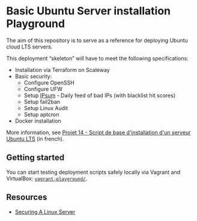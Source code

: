# Basic Ubuntu Server installation Playground

The aim of this repository is to serve as a reference for deploying Ubuntu cloud LTS servers.

This deployment “skeleton” will have to meet the following specifications:

- Installation via Terraform on Scaleway
- Basic security:
  - Configure OpenSSH
  - Configure UFW
  - Setup [IPsum](https://github.com/stamparm/ipsum) - Daily feed of bad IPs (with blacklist hit scores)
  - Setup fail2ban
  - Setup Linux Audit
  - Setup aptcron
- Docker installation

More information, see [Projet 14 - Script de base d'installation d'un serveur Ubuntu LTS](https://notes.sklein.xyz/Projet%2014/) (in french).

## Getting started

You can start testing deployment scripts safely locally via Vagrant and VirtualBox: [`vagrant-playground/`](./vagrant-playground/).

## Resources

- [Securing A Linux Server](https://kenhv.com/blog/securing-a-linux-server)
